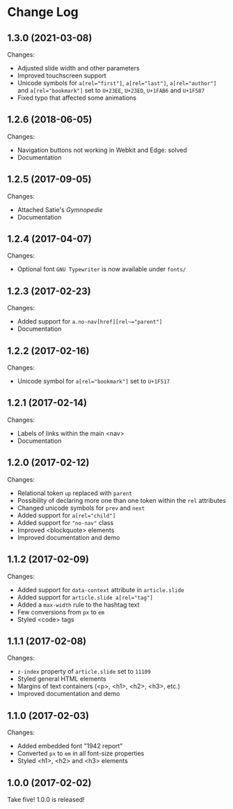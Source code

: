 # Change Log


## 1.3.0 (2021-03-08)

Changes:

* Adjusted slide width and other parameters
* Improved touchscreen support
* Unicode symbols for `a[rel="first"]`, `a[rel="last"]`, `a[rel="author"]` and
  `a[rel="bookmark"]` set to `U+23EE`, `U+23ED`, `U+1FAB6` and `U+1F587`
* Fixed typo that affected some animations


## 1.2.6 (2018-06-05)

Changes:

* Navigation buttons not working in Webkit and Edge: solved
* Documentation


## 1.2.5 (2017-09-05)

Changes:

* Attached Satie's _Gymnopedie_
* Documentation



## 1.2.4 (2017-04-07)

Changes:

* Optional font `GNU Typewriter` is now available under `fonts/`


## 1.2.3 (2017-02-23)

Changes:

* Added support for `a.no-nav[href][rel~="parent"]`
* Documentation


## 1.2.2 (2017-02-16)

Changes:

* Unicode symbol for `a[rel="bookmark"]` set to `U+1F517`


## 1.2.1 (2017-02-14)

Changes:

* Labels of links within the main &lt;nav&gt;
* Documentation


## 1.2.0 (2017-02-12)

Changes:

* Relational token `up` replaced with `parent`
* Possibility of declaring more one than one token within the `rel` attributes
* Changed unicode symbols for `prev` and `next`
* Added support for `a[rel="child"]`
* Added support for `"no-nav"` class
* Improved &lt;blockquote&gt; elements
* Improved documentation and demo


## 1.1.2 (2017-02-09)

Changes:

* Added support for `data-context` attribute in `article.slide`
* Added support for `article.slide a[rel="tag"]`
* Added a `max-width` rule to the hashtag text
* Few conversions from `px` to `em`
* Styled &lt;code&gt; tags



## 1.1.1 (2017-02-08)

Changes:

* `z-index` property of `article.slide` set to `11109`
* Styled general HTML elements
* Margins of text containers (&lt;p&gt;, &lt;h1&gt;, &lt;h2&gt;, &lt;h3&gt;,
  etc.)
* Improved documentation and demo


## 1.1.0 (2017-02-03)

Changes:

* Added embedded font "1942 report"
* Converted `px` to `em` in all font-size properties
* Styled &lt;h1&gt;, &lt;h2&gt; and &lt;h3&gt; elements


## 1.0.0 (2017-02-02)

Take five! 1.0.0 is released!

